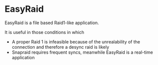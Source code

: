 # EasyRaid
EasyRaid is a file based Raid1-like application. 

It is useful in those conditions in which
* A proper Raid 1 is infeasible because of the unrealability of the connection and therefore a desync raid is likely
* Snapraid requires frequent syncs, meanwhile EasyRaid is a real-time application
